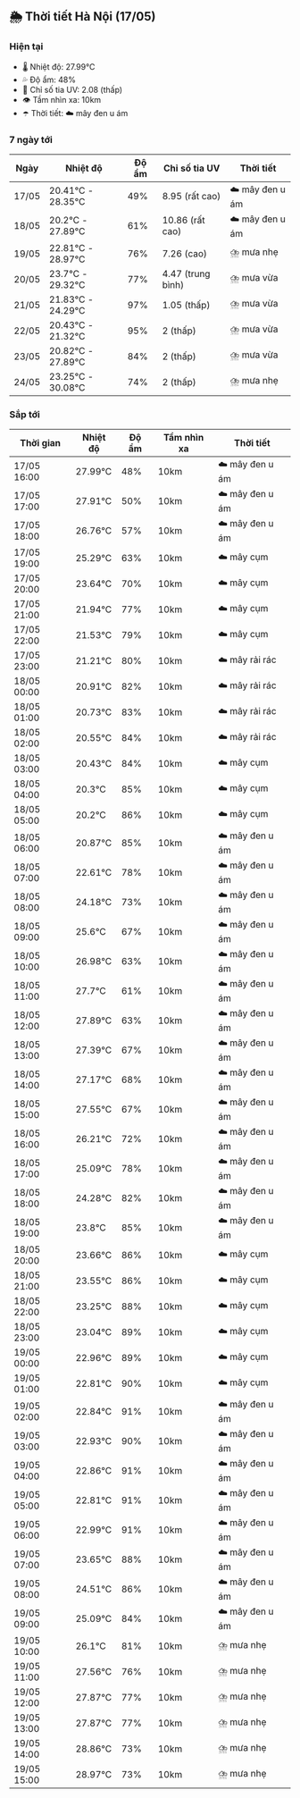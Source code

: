 ## 🌦️ Thời tiết Hà Nội (17/05)

### Hiện tại

- 🌡️ Nhiệt độ: 27.99℃
- 💦 Độ ẩm: 48%
- 🌟 Chỉ số tia UV: 2.08 (thấp)
- 👁️ Tầm nhìn xa: 10km
- ☂️ Thời tiết: ☁️ mây đen u ám

### 7 ngày tới

| Ngày | Nhiệt độ | Độ ẩm | Chỉ số tia UV | Thời tiết |
| --- | --- | --- | --- | --- |
| 17/05 | 20.41℃ - 28.35℃ | 49% | 8.95 (rất cao) | ☁️ mây đen u ám |
| 18/05 | 20.2℃ - 27.89℃ | 61% | 10.86 (rất cao) | ☁️ mây đen u ám |
| 19/05 | 22.81℃ - 28.97℃ | 76% | 7.26 (cao) | ⛈️ mưa nhẹ |
| 20/05 | 23.7℃ - 29.32℃ | 77% | 4.47 (trung bình) | ⛈️ mưa vừa |
| 21/05 | 21.83℃ - 24.29℃ | 97% | 1.05 (thấp) | ⛈️ mưa vừa |
| 22/05 | 20.43℃ - 21.32℃ | 95% | 2 (thấp) | ⛈️ mưa vừa |
| 23/05 | 20.82℃ - 27.89℃ | 84% | 2 (thấp) | ⛈️ mưa vừa |
| 24/05 | 23.25℃ - 30.08℃ | 74% | 2 (thấp) | ⛈️ mưa nhẹ |

### Sắp tới

| Thời gian | Nhiệt độ | Độ ẩm | Tầm nhìn xa | Thời tiết |
| --- | --- | --- | --- | --- |
| 17/05 16:00 | 27.99℃ | 48% | 10km | ☁️ mây đen u ám |
| 17/05 17:00 | 27.91℃ | 50% | 10km | ☁️ mây đen u ám |
| 17/05 18:00 | 26.76℃ | 57% | 10km | ☁️ mây đen u ám |
| 17/05 19:00 | 25.29℃ | 63% | 10km | ☁️ mây cụm |
| 17/05 20:00 | 23.64℃ | 70% | 10km | ☁️ mây cụm |
| 17/05 21:00 | 21.94℃ | 77% | 10km | ☁️ mây cụm |
| 17/05 22:00 | 21.53℃ | 79% | 10km | ☁️ mây cụm |
| 17/05 23:00 | 21.21℃ | 80% | 10km | ☁️ mây rải rác |
| 18/05 00:00 | 20.91℃ | 82% | 10km | ☁️ mây rải rác |
| 18/05 01:00 | 20.73℃ | 83% | 10km | ☁️ mây rải rác |
| 18/05 02:00 | 20.55℃ | 84% | 10km | ☁️ mây rải rác |
| 18/05 03:00 | 20.43℃ | 84% | 10km | ☁️ mây cụm |
| 18/05 04:00 | 20.3℃ | 85% | 10km | ☁️ mây cụm |
| 18/05 05:00 | 20.2℃ | 86% | 10km | ☁️ mây cụm |
| 18/05 06:00 | 20.87℃ | 85% | 10km | ☁️ mây đen u ám |
| 18/05 07:00 | 22.61℃ | 78% | 10km | ☁️ mây đen u ám |
| 18/05 08:00 | 24.18℃ | 73% | 10km | ☁️ mây đen u ám |
| 18/05 09:00 | 25.6℃ | 67% | 10km | ☁️ mây đen u ám |
| 18/05 10:00 | 26.98℃ | 63% | 10km | ☁️ mây đen u ám |
| 18/05 11:00 | 27.7℃ | 61% | 10km | ☁️ mây đen u ám |
| 18/05 12:00 | 27.89℃ | 63% | 10km | ☁️ mây đen u ám |
| 18/05 13:00 | 27.39℃ | 67% | 10km | ☁️ mây đen u ám |
| 18/05 14:00 | 27.17℃ | 68% | 10km | ☁️ mây đen u ám |
| 18/05 15:00 | 27.55℃ | 67% | 10km | ☁️ mây đen u ám |
| 18/05 16:00 | 26.21℃ | 72% | 10km | ☁️ mây đen u ám |
| 18/05 17:00 | 25.09℃ | 78% | 10km | ☁️ mây đen u ám |
| 18/05 18:00 | 24.28℃ | 82% | 10km | ☁️ mây đen u ám |
| 18/05 19:00 | 23.8℃ | 85% | 10km | ☁️ mây đen u ám |
| 18/05 20:00 | 23.66℃ | 86% | 10km | ☁️ mây cụm |
| 18/05 21:00 | 23.55℃ | 86% | 10km | ☁️ mây cụm |
| 18/05 22:00 | 23.25℃ | 88% | 10km | ☁️ mây cụm |
| 18/05 23:00 | 23.04℃ | 89% | 10km | ☁️ mây cụm |
| 19/05 00:00 | 22.96℃ | 89% | 10km | ☁️ mây cụm |
| 19/05 01:00 | 22.81℃ | 90% | 10km | ☁️ mây cụm |
| 19/05 02:00 | 22.84℃ | 91% | 10km | ☁️ mây đen u ám |
| 19/05 03:00 | 22.93℃ | 90% | 10km | ☁️ mây đen u ám |
| 19/05 04:00 | 22.86℃ | 91% | 10km | ☁️ mây đen u ám |
| 19/05 05:00 | 22.81℃ | 91% | 10km | ☁️ mây đen u ám |
| 19/05 06:00 | 22.99℃ | 91% | 10km | ☁️ mây đen u ám |
| 19/05 07:00 | 23.65℃ | 88% | 10km | ☁️ mây đen u ám |
| 19/05 08:00 | 24.51℃ | 86% | 10km | ☁️ mây đen u ám |
| 19/05 09:00 | 25.09℃ | 84% | 10km | ☁️ mây đen u ám |
| 19/05 10:00 | 26.1℃ | 81% | 10km | ⛈️ mưa nhẹ |
| 19/05 11:00 | 27.56℃ | 76% | 10km | ⛈️ mưa nhẹ |
| 19/05 12:00 | 27.87℃ | 77% | 10km | ⛈️ mưa nhẹ |
| 19/05 13:00 | 27.87℃ | 77% | 10km | ⛈️ mưa nhẹ |
| 19/05 14:00 | 28.86℃ | 73% | 10km | ⛈️ mưa nhẹ |
| 19/05 15:00 | 28.97℃ | 73% | 10km | ⛈️ mưa nhẹ |
